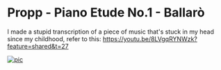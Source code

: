 # Propp - Piano Etude No.1 - Ballarò 

I made a stupid transcription of a piece of music that's stuck in my head since my childhood, refer to this:
https://youtu.be/8LVgqRYNWzk?feature=shared&t=27

[![pic](https://img.youtube.com/vi/8LVgqRYNWzk/0.jpg)](https://www.youtube.com/watch?v=8LVgqRYNWzk?feature=shared&t=27)
